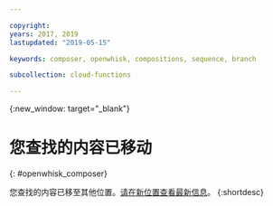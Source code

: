 ```yaml
---

copyright:
years: 2017, 2019
lastupdated: "2019-05-15"

keywords: composer, openwhisk, compositions, sequence, branch

subcollection: cloud-functions

---
```


{:new_window: target="_blank"}
# 您查找的内容已移动
{: #openwhisk_composer}

您查找的内容已移至其他位置。[请在新位置查看最新信息](/docs/openwhisk?topic=cloud-functions-pkg_composer)。
{:shortdesc}
